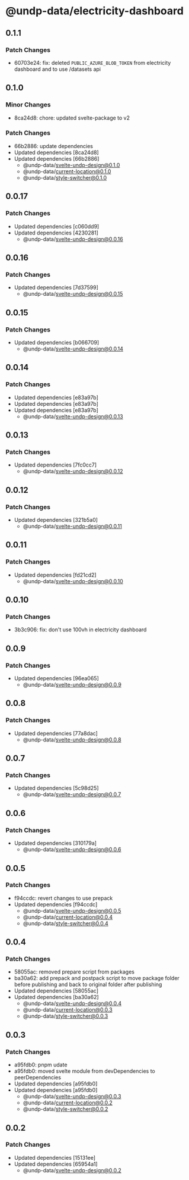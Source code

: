 # @undp-data/electricity-dashboard

## 0.1.1

### Patch Changes

- 60703e24: fix: deleted `PUBLIC_AZURE_BLOB_TOKEN` from electricity dashboard and to use /datasets api

## 0.1.0

### Minor Changes

- 8ca24d8: chore: updated svelte-package to v2

### Patch Changes

- 66b2886: update dependencies
- Updated dependencies [8ca24d8]
- Updated dependencies [66b2886]
  - @undp-data/svelte-undp-design@0.1.0
  - @undp-data/current-location@0.1.0
  - @undp-data/style-switcher@0.1.0

## 0.0.17

### Patch Changes

- Updated dependencies [c060dd9]
- Updated dependencies [4230281]
  - @undp-data/svelte-undp-design@0.0.16

## 0.0.16

### Patch Changes

- Updated dependencies [7d37599]
  - @undp-data/svelte-undp-design@0.0.15

## 0.0.15

### Patch Changes

- Updated dependencies [b066709]
  - @undp-data/svelte-undp-design@0.0.14

## 0.0.14

### Patch Changes

- Updated dependencies [e83a97b]
- Updated dependencies [e83a97b]
- Updated dependencies [e83a97b]
  - @undp-data/svelte-undp-design@0.0.13

## 0.0.13

### Patch Changes

- Updated dependencies [7fc0cc7]
  - @undp-data/svelte-undp-design@0.0.12

## 0.0.12

### Patch Changes

- Updated dependencies [321b5a0]
  - @undp-data/svelte-undp-design@0.0.11

## 0.0.11

### Patch Changes

- Updated dependencies [fd21cd2]
  - @undp-data/svelte-undp-design@0.0.10

## 0.0.10

### Patch Changes

- 3b3c906: fix: don't use 100vh in electricity dashboard

## 0.0.9

### Patch Changes

- Updated dependencies [96ea065]
  - @undp-data/svelte-undp-design@0.0.9

## 0.0.8

### Patch Changes

- Updated dependencies [77a8dac]
  - @undp-data/svelte-undp-design@0.0.8

## 0.0.7

### Patch Changes

- Updated dependencies [5c98d25]
  - @undp-data/svelte-undp-design@0.0.7

## 0.0.6

### Patch Changes

- Updated dependencies [310179a]
  - @undp-data/svelte-undp-design@0.0.6

## 0.0.5

### Patch Changes

- f94ccdc: revert changes to use prepack
- Updated dependencies [f94ccdc]
  - @undp-data/svelte-undp-design@0.0.5
  - @undp-data/current-location@0.0.4
  - @undp-data/style-switcher@0.0.4

## 0.0.4

### Patch Changes

- 58055ac: removed prepare script from packages
- ba30a62: add prepack and postpack script to move package folder before publishing and back to original folder after publishing
- Updated dependencies [58055ac]
- Updated dependencies [ba30a62]
  - @undp-data/svelte-undp-design@0.0.4
  - @undp-data/current-location@0.0.3
  - @undp-data/style-switcher@0.0.3

## 0.0.3

### Patch Changes

- a95fdb0: pnpm udate
- a95fdb0: moved svelte module from devDependencies to peerDependencies
- Updated dependencies [a95fdb0]
- Updated dependencies [a95fdb0]
  - @undp-data/svelte-undp-design@0.0.3
  - @undp-data/current-location@0.0.2
  - @undp-data/style-switcher@0.0.2

## 0.0.2

### Patch Changes

- Updated dependencies [15131ee]
- Updated dependencies [65954a1]
  - @undp-data/svelte-undp-design@0.0.2
